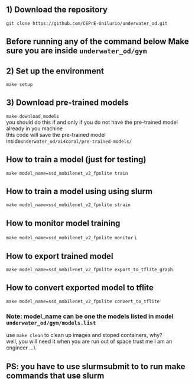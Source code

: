 ## 1) Download the repository

``` git clone https://github.com/CEPrE-Unilurio/underwater_od.git ```

## Before running any of the command below  Make sure you are inside ``` underwater_od/gym ``` 

## 2) Set up the environment

``` make setup ```

## 3) Download pre-trained models
``` make download_models ```\
you should do this if and only if you do not have the pre-trained model already in you machine \
this code will save the pre-trained model inside``` underwater_od/ai4coral/pre-trained-models/ ```

## How to train a model (just for testing) 
``` make model_name=ssd_mobilenet_v2_fpnlite train ```

## How to train a model using using slurm
``` make model_name=ssd_mobilenet_v2_fpnlite strain ```

## How to monitor model training
``` make model_name=ssd_mobilenet_v2_fpnlite monitor ``` \

## How to export trained model
``` make model_name=ssd_mobilenet_v2_fpnlite export_to_tflite_graph ```

## How to convert exported model to tflite
``` make model_name=ssd_mobilenet_v2_fpnlite convert_to_tflite ```

### Note: model_name can be one the models listed in model ``` underwater_od/gym/models.list```
use ``` make clean ``` to clean up images and stoped containers, why? \
well, you will need it when you are run out of space trust me I am an engineer ...\

## PS: you have to use slurmsubmit to to run make commands that use slurm
